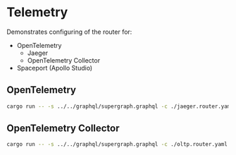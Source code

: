 # Telemetry

Demonstrates configuring of the router for:

- OpenTelemetry
  - Jaeger
  - OpenTelemetry Collector
- Spaceport (Apollo Studio)

## OpenTelemetry

```bash
cargo run -- -s ../../graphql/supergraph.graphql -c ./jaeger.router.yaml
```

## OpenTelemetry Collector

```bash
cargo run -- -s ../../graphql/supergraph.graphql -c ./oltp.router.yaml
```
